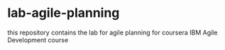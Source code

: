 # lab-agile-planning
this repository contains the lab for agile planning for coursera IBM Agile Development course
